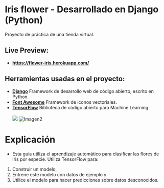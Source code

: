# Iris flower - Desarrollado en Django (Python)
Proyecto de práctica de una tienda virtual.
## Live Preview:
- **https://flower-iris.herokuapp.com/**
## Herramientas usadas en el proyecto:
- **[Django](https://www.djangoproject.com/)**  Framework de desarrollo web de código abierto, escrito en Python.
- **[Font Awesome](https://fontawesome.com/icons?d=gallery)**  Framework de iconos vectoriales.
- **[TensorFlow](https://www.tensorflow.org/)** Biblioteca de código abierto para Machine Learning. <br> <br>
![](https://repository-images.githubusercontent.com/312633712/b9680b00-26e2-11eb-8dcd-3a87f7dbae91)
![Imagen2](https://user-images.githubusercontent.com/61950433/99163032-fa601f80-26e2-11eb-98aa-6a1cca9d7cec.PNG)
# Explicación
- Esta guía utiliza el aprendizaje automático para clasificar las flores de iris por especie. Utiliza TensorFlow para:

1. Construir un modelo,
2. Entrene este modelo con datos de ejemplo y
3. Utilice el modelo para hacer predicciones sobre datos desconocidos.
